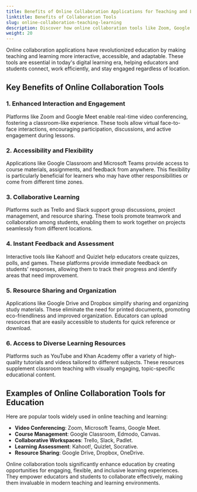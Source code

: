 ```yaml
---
title: Benefits of Online Collaboration Applications for Teaching and Learning
linktitle: Benefits of Collaboration Tools
slug: online-collaboration-teaching-learning
description: Discover how online collaboration tools like Zoom, Google Classroom, and Trello enhance teaching and learning through engagement, accessibility, and flexibility.
weight: 20
---
```


Online collaboration applications have revolutionized education by making teaching and learning more interactive, accessible, and adaptable. These tools are essential in today's digital learning era, helping educators and students connect, work efficiently, and stay engaged regardless of location.

## Key Benefits of Online Collaboration Tools

### 1. **Enhanced Interaction and Engagement**

Platforms like Zoom and Google Meet enable real-time video conferencing, fostering a classroom-like experience. These tools allow virtual face-to-face interactions, encouraging participation, discussions, and active engagement during lessons.

### 2. **Accessibility and Flexibility**

Applications like Google Classroom and Microsoft Teams provide access to course materials, assignments, and feedback from anywhere. This flexibility is particularly beneficial for learners who may have other responsibilities or come from different time zones.

### 3. **Collaborative Learning**

Platforms such as Trello and Slack support group discussions, project management, and resource sharing. These tools promote teamwork and collaboration among students, enabling them to work together on projects seamlessly from different locations.

### 4. **Instant Feedback and Assessment**

Interactive tools like Kahoot! and Quizlet help educators create quizzes, polls, and games. These platforms provide immediate feedback on students’ responses, allowing them to track their progress and identify areas that need improvement.

### 5. **Resource Sharing and Organization**

Applications like Google Drive and Dropbox simplify sharing and organizing study materials. These eliminate the need for printed documents, promoting eco-friendliness and improved organization. Educators can upload resources that are easily accessible to students for quick reference or download.

### 6. **Access to Diverse Learning Resources**

Platforms such as YouTube and Khan Academy offer a variety of high-quality tutorials and videos tailored to different subjects. These resources supplement classroom teaching with visually engaging, topic-specific educational content.

## Examples of Online Collaboration Tools for Education

Here are popular tools widely used in online teaching and learning:

- **Video Conferencing**: Zoom, Microsoft Teams, Google Meet.
- **Course Management**: Google Classroom, Edmodo, Canvas.
- **Collaborative Workspaces**: Trello, Slack, Padlet.
- **Learning Assessment**: Kahoot!, Quizlet, Socrative.
- **Resource Sharing**: Google Drive, Dropbox, OneDrive.

Online collaboration tools significantly enhance education by creating opportunities for engaging, flexible, and inclusive learning experiences. They empower educators and students to collaborate effectively, making them invaluable in modern teaching and learning environments.
